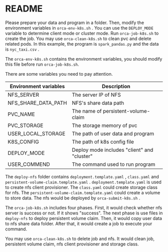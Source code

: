# README

Please prepare your data and program in a folder. Then, modify the environment variables in `orca-env-k8s.sh` . You can use the `DEPLOY_MODE` variable to determine  client mode or cluster mode.  Run `orca-job-k8s.sh` to create the job. You may use `orca-clean-k8s.sh` to clean  pvc and delete related pods.  In this example, the program is  `spark_pandas.py` and the data is `nyc_taxi.csv` .



The `orca-env-k8s.sh` contains the environment variables, you should modify this file before run `orca-job-k8s.sh`. 

There are some variables you need to pay attention.

| Environment variables | Description                                 |
| --------------------- | ------------------------------------------- |
| NFS_SERVER            | The server IP of NFS                        |
| NFS_SHARE_DATA_PATH   | NFS's share data path                       |
| PVC_NAME              | The name of persistent-volume-claim         |
| PVC_STORAGE           | The storage memory of pvc                   |
| USER_LOCAL_STORAGE    | The path of user data and program           |
| K8S_CONFIG            | The path of k8s config file                 |
| DEPLOY_MODE           | Deploy mode includes "client" and "cluster" |
| USER_COMMEND          | The command used to run program             |

The `deploy-nfs` folder contains `deployment.template.yaml` , `class.yaml`  and `persistent-volume-claim.template.yaml` . `deployment.template.yaml` is used to create nfs client provisioner. The `class.yaml` could create storage class for nfs. The `persistent-volume-claim.template.yaml` could create a volume to store data. The nfs would be deployed by `orca-submit-k8s.sh` .



The `orca-job-k8s.sh` includes four phases. First, it would check whether nfs server is success or not. If it shows "success". The next phase is use files in `deploy-nfs` to deploy persistent volume claim. Then, it would copy user data to nfs share data folder. After that, it would create a job to execute your command.



You may use `orca-clean-k8s.sh` to delete job and nfs. It would clean job, persistent volume claim, nfs client provisioner and storage class. 

